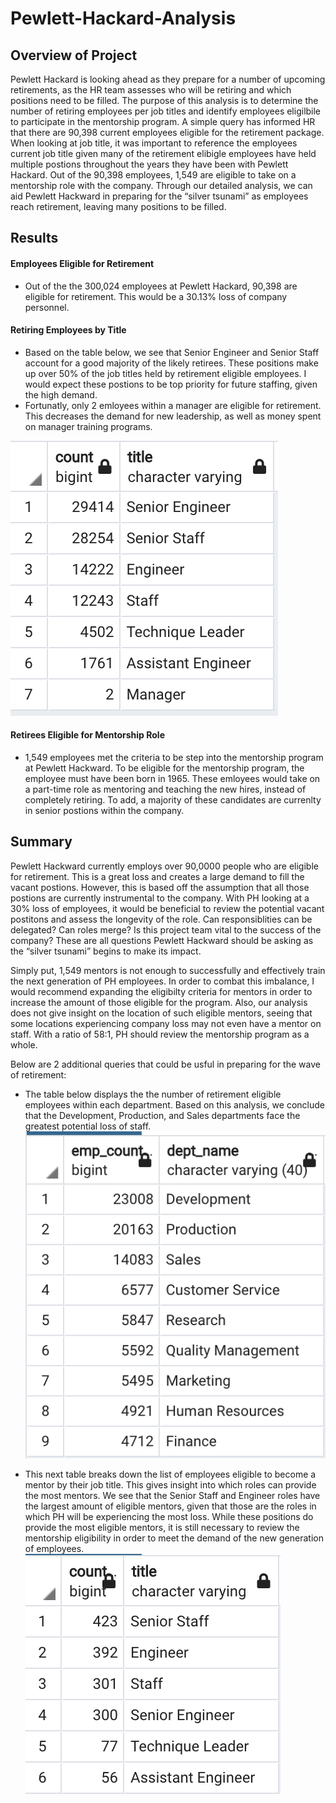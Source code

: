 # Pewlett-Hackard-Analysis

## Overview of Project 
Pewlett Hackard is looking ahead as they prepare for a number of upcoming retirements, as the HR team assesses who will be retiring and which positions need to be filled. The purpose of this analysis is to determine the number of retiring employees per job titles and identify employees eligilbile to participate in the mentorship program. A simple query has informed HR that there are 90,398 current employees eligible for the retirement package. When looking at job title, it was important to reference the employees current job title given many of the retirement elibigle employees have held multiple postions throughout the years they have been with Pewlett Hackard. Out of the 90,398 employees, 1,549 are eligible to take on a mentorship role with the company. Through our detailed analysis, we can aid Pewlett Hackward in preparing for the “silver tsunami” as employees reach retirement, leaving many positions to be filled. 

## Results 
#### Employees Eligible for Retirement
- Out of the the 300,024 employees at Pewlett Hackard, 90,398 are eligible for retirement. This would be a 30.13% loss of company personnel. 

#### Retiring Employees by Title 
- Based on the table below, we see that Senior Engineer and Senior Staff account for a good majority of the likely retirees. These positions make up over 50% of the job titles held by retirement eligible employees. I would expect these postions to be top priority for future staffing, given the high demand. 
- Fortunatly, only 2 emloyees within a manager are eligible for retirement. This decreases the demand for new leadership, as well as money spent on manager training programs. 

![](resources/retiring_titles.png)

#### Retirees Eligible for Mentorship Role
- 1,549 employees met the criteria to be step into the mentorship program at Pewlett Hackward. To be eligible for the mentorship program, the employee must have been born in 1965. These emloyees would take on a part-time role as mentoring and teaching the new hires, instead of completely retiring. To add, a majority of these candidates are currenlty in senior postions within the company.   

## Summary
Pewlett Hackward currently employs over 90,0000 people who are eligible for retirement. This is a great loss and creates a large demand to fill the vacant postions. However, this is based off the assumption that all those postions are currently instrumental to the company. With PH looking at a 30% loss of employees, it would be beneficial to review the potential vacant postitons and assess the longevity of the role. Can responsiblities can be delegated? Can roles merge? Is this project team vital to the success of the company? These are all questions Pewlett Hackward should be asking as the “silver tsunami” begins to make its impact. 

Simply put, 1,549 mentors is not enough to successfully and effectively train the next generation of PH employees. In order to combat this imbalance, I would recommend expanding the eligibilty criteria for mentors in order to increase the amount of those eligible for the program. Also, our analysis does not give insight on the location of such eligible mentors, seeing that some locations experiencing company loss may not even have a mentor on staff. With a ratio of 58:1, PH should review the mentorship program as a whole. 

Below are 2 additional queries that could be usful in preparing for the wave of retirement: 

- The table below displays the the number of retirement eligible employees within each department. Based on this analysis, we conclude that the Development, Production, and Sales departments face the greatest potential loss of staff.
![](resources/retiring_dept.png)

- This next table breaks down the list of employees eligible to become a mentor by their job title. This gives insight into which roles can provide the most mentors. We see that the Senior Staff and Engineer roles have the largest amount of eligible mentors, given that those are the roles in which PH will be experiencing the most loss. While these positions do provide the most eligible mentors, it is still necessary to review the mentorship eligibility in order to meet the demand of the new generation of employees. 
![](resources/mentor.png)

